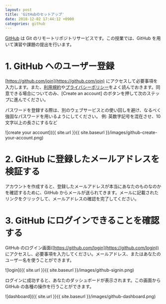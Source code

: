 ```yaml
---
layout: post
title: 'GitHubのセットアップ'
date: 2018-12-02 17:44:12 +0900
categories: github
---
```


[GitHub](https://github.com) は Git のリモートリポジトリサービスです。この授業では、GitHub を用いて演習や課題の提出を行います。

# 1. GitHub へのユーザー登録

[https://github.com/join](https://github.com/join) にアクセスして必要事項を入力します。また、[利用規約](https://help.github.com/articles/github-terms-of-service/)や[プライバシーポリシー](https://help.github.com/articles/github-privacy-statement/)をよく読んでおきます。同意できる場合についてのみ、[Create an account] のボタンを押して次のステップに進んでください。

パスワードを登録する際は、別のウェブサービスとの使い回しを避け、なるべく強固なパスワードを用いるようにしてください。
例: 英数字記号を混在させ、10 文字以上の長さにするなど

![create your account]({{ site.url }}{{ site.baseurl }}/images/github-create-your-account.png)

# 2. GitHub に登録したメールアドレスを検証する

アカウントを作成すると、登録したメールアドレスが本当にあなたのものなのかを確認するために、GitHub からメールが送られてきます。メールに記載されたリンクをクリックして、メールアドレスの確認を完了してください。

# 3. GitHub にログインできることを確認する

GitHub のログイン画面([https://github.com/login](https://github.com/login)) にアクセスし、必要事項を入力してください。メールアドレス、またはあなたのユーザー名を使うことができます。

![login]({{ site.url }}{{ site.baseurl }}/images/github-signin.png)

ログインに成功すると、あなたのダッシュボードが表示されます。この画面から GitHub の各種の操作を行うことができます。

![dashboard]({{ site.url }}{{ site.baseurl }}/images/github-dashboard.png)
